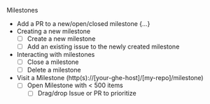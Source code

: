 Milestones
  - Add a PR to a new/open/closed milestone {…}
  - Creating a new milestone
    - [ ] Create a new milestone
    - [ ] Add an existing issue to the newly created milestone
  - Interacting with milestones
    - [ ] Close a milestone
    - [ ] Delete a milestone
  - Visit a Milestone (http(s)://[your-ghe-host]/[my-repo]/milestone)
    - [ ] Open Milestone with < 500 items
      - [ ] Drag/drop Issue or PR to prioritize
